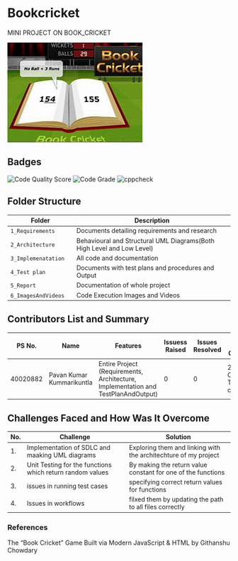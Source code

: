 # Bookcricket
MINI PROJECT ON BOOK_CRICKET


![Capture](https://github.com/pavankalyanmedishetty/stepin_bookcricket/blob/37f8c6ce7ad83105ff7583f4f18c49c49d0820a7/6_ImagesAndVideos/bookcricket.jpg)



## Badges
![Code Quality Score](https://api.codiga.io/project/29918/score/svg)
![Code Grade](https://api.codiga.io/project/29918/status/svg)
![cppcheck]([![cppcheck-action](https://github.com/PavanKummarikuntla/M1_Game_Bookcricket/actions/workflows/cppcheck.yml/badge.svg)](https://github.com/PavanKummarikuntla/M1_Game_Bookcricket/actions/workflows/cppcheck.yml))
## Folder Structure
Folder                   | Description
-------------------------| -----------------------------------------
`1_Requirements`         | Documents detailing requirements and research
`2_Architecture      `         | Behavioural and Structural UML Diagrams(Both High Level and Low Level)
`3_Implemenatation `     | All code and documentation
`4_Test plan     `       | Documents with test plans and procedures and Output
`5_Report`               | Documentation of whole project
`6_ImagesAndVideos`      | Code Execution Images and Videos

## Contributors List and Summary

PS No. |  Name               |    Features    | Issuess Raised |Issues Resolved|No Test Cases|Test Case Pass
-------|---------------------|----------------|----------------|---------------|-------------|--------------
40020882 |Pavan Kumar Kummarikuntla | Entire Project (Requirements, Architecture, Implementation and TestPlanAndOutput)  | 0        |0  |2 Overall Test cases  | All Passed    

## Challenges Faced and How Was It Overcome
| No. | Challenge | Solution
|-----|-----------|--------
|1. | Implementation of SDLC and maaking UML diagrams | Exploring them and linking with the architechture of my project 
|2. | Unit Testing for the functions which return random values | By making the return value constant for one of the functions |
|3. | issues in running test cases | specifying correct return values for functions
|4. | Issues in workflows | filxed them by updating the path to all files correctly
### References
The “Book Cricket” Game Built via Modern JavaScript & HTML by Githanshu Chowdary
